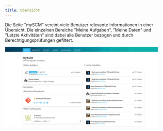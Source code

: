 ```yaml
---
title: Übersicht
---
```


Die Seite "mySCM" vereint viele Benutzer relevante Informationen in einer Übersicht. 
Die einzelnen Bereiche "Meine Aufgaben", "Meine Daten" und "Letzte Aktivitäten" sind dabei alle Benutzer bezogen und durch Berechtigungsprüfungen gefiltert.

![Übersicht](assets/overview.png)
